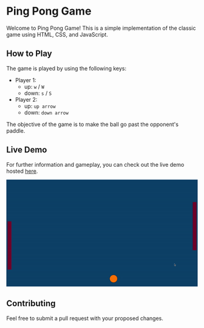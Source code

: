 # Ping Pong Game

Welcome to Ping Pong Game! This is a simple implementation of the classic game using HTML, CSS, and JavaScript. 

## How to Play

The game is played by using the following keys:
- Player 1:
    - up:  `w` / `W`
    - down: `s` / `S`
- Player 2:
    - up: `up arrow`
    - down: `down arrow`

The objective of the game is to make the ball go past the opponent's paddle.

## Live Demo

For further information and gameplay, you can check out the live demo hosted [here](https://dhruvpasricha.github.io/Ping-Pong/).

<img src="./Assets/demo.gif">

## Contributing

Feel free to submit a pull request with your proposed changes.
